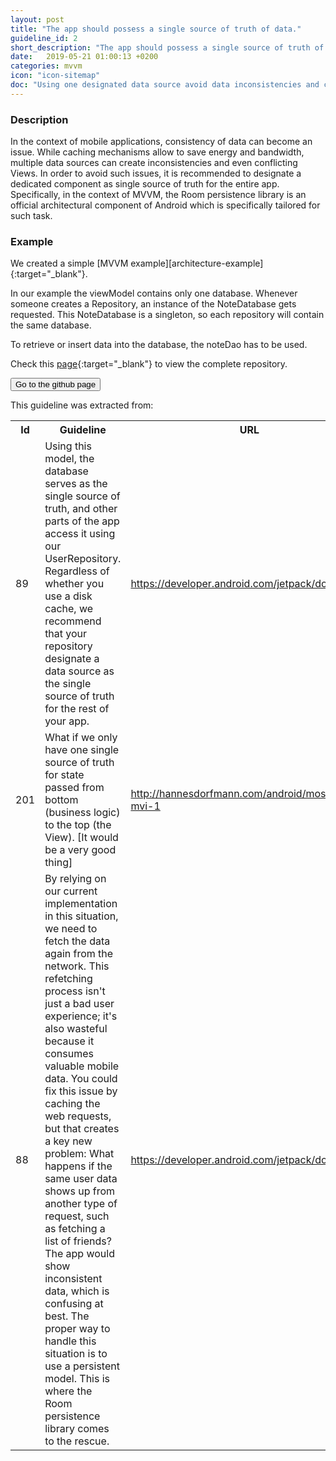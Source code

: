 ```yaml
---
layout: post
title: "The app should possess a single source of truth of data."
guideline_id: 2
short_description: "The app should possess a single source of truth of data."
date:   2019-05-21 01:00:13 +0200
categories: mvvm
icon: "icon-sitemap"
doc: "Using one designated data source avoid data inconsistencies and conflicting Views."
---
```

<h3>Description</h3>
In the context of mobile applications,
consistency of data can become an issue. While caching
mechanisms allow to save energy and bandwidth, multiple data
sources can create inconsistencies and even conflicting Views.
In order to avoid such issues, it is recommended to designate
a dedicated component as single source of truth for the
entire app. Specifically, in the context of MVVM, the Room
persistence library is an official architectural component of
Android which is specifically tailored for such task.


<h3>Example</h3>
We created a simple [MVVM example][architecture-example]{:target="_blank"}.

In our example the viewModel contains only one database.
Whenever someone creates a Repository, an instance of the NoteDatabase gets requested.
This NoteDatabase is a singleton, so each repository will contain the same database. 

<script src="https://gist.github.com/Geertdepont/6c49b1e410789359624d30622c82c03d.js"></script>

To retrieve or insert data into the database, the noteDao has to be used.

Check this [page][architecture-example]{:target="_blank"} to view the complete repository.

<a href="https://github.com/Geertdepont/bachelor_thesis/tree/master/ArchitectureExample" target="_blank"><button type="button" class="btn btn-primary btn-icon-right">Go to the github page</button></a>

This guideline was extracted from:
<table id="guidelinelinks">
  <tr>
    <th>Id</th>
    <th>Guideline</th>
    <th>URL</th>
  </tr>
    <tr>
      <td>89</td>
      <td>Using this model, the database serves as the single source of truth, and other parts of the app access it using our UserRepository. Regardless of whether you use a disk cache, we recommend that your repository designate a data source as the single source of truth for the rest of your app.</td>
     <td><a href="https://developer.android.com/jetpack/docs/guide" target="_blank">https://developer.android.com/jetpack/docs/guide</a></td>
    </tr>    
    <tr>
      <td>201</td>
      <td>What if we only have one single source of truth for state passed from bottom (business logic) to the top (the View). [It would be a very good thing]</td>
     <td><a href="http://hannesdorfmann.com/android/mosby3-mvi-1" target="_blank">http://hannesdorfmann.com/android/mosby3-mvi-1</a></td>
    </tr>    
    <tr>
      <td>88</td>
      <td>By relying on our current implementation in this situation, we need to fetch the data again from the network. This refetching process isn't just a bad user experience; it's also wasteful because it consumes valuable mobile data. You could fix this issue by caching the web requests, but that creates a key new problem: What happens if the same user data shows up from another type of request, such as fetching a list of friends? The app would show inconsistent data, which is confusing at best. The proper way to handle this situation is to use a persistent model. This is where the Room persistence library comes to the rescue.</td>
     <td><a href="https://developer.android.com/jetpack/docs/guide" target="_blank">https://developer.android.com/jetpack/docs/guide</a></td>
    </tr>    
</table>

[architecture-example]: https://github.com/Geertdepont/bachelor_thesis/tree/master/ArchitectureExample